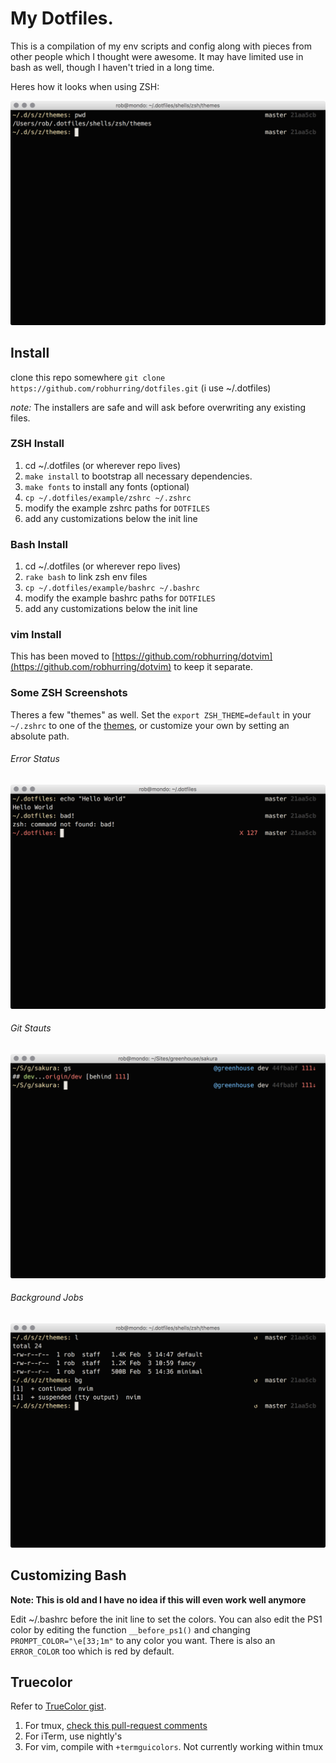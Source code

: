 # My Dotfiles.

This is a compilation of my env scripts and config along with pieces from other people which I thought were awesome. It may have limited use in bash as well, though I haven't tried in a long time.

Heres how it looks when using ZSH:

![nifty short paths](.images/shortpath.png)

## Install

clone this repo somewhere `git clone https://github.com/robhurring/dotfiles.git` (i use ~/.dotfiles)

*note:* The installers are safe and will ask before overwriting any existing files.

### ZSH Install

1. cd ~/.dotfiles (or wherever repo lives)
2. `make install` to bootstrap all necessary dependencies.
3. `make fonts` to install any fonts (optional)
4. `cp ~/.dotfiles/example/zshrc ~/.zshrc`
  1. modify the example zshrc paths for `DOTFILES`
  2. add any customizations below the init line

### Bash Install

1. cd ~/.dotfiles (or wherever repo lives)
2. `rake bash` to link zsh env files
3. `cp ~/.dotfiles/example/bashrc ~/.bashrc`
  1. modify the example bashrc paths for `DOTFILES`
  2. add any customizations below the init line

### vim Install

This has been moved to [https://github.com/robhurring/dotvim](https://github.com/robhurring/dotvim) to keep it separate.

### Some ZSH Screenshots

Theres a few "themes" as well. Set the `export ZSH_THEME=default` in your `~/.zshrc` to one of the [themes](shells/zsh/themes), or customize your own by setting an absolute path.

###### Error Status
![zsh screenshot](.images/errorstatus.png)

###### Git Stauts
![zsh screenshot](.images/gitstatus.png)

###### Background Jobs
![zsh screenshot](.images/bg.png)

## Customizing Bash

**Note: This is old and I have no idea if this will even work well anymore**

Edit ~/.bashrc before the init line to set the colors. You can also edit the PS1 color by editing the function `__before_ps1()`
and changing `PROMPT_COLOR="\e[33;1m"` to any color you want. There is also an `ERROR_COLOR` too which is red by default.

## Truecolor

Refer to [TrueColor gist](https://gist.github.com/XVilka/8346728).

1. For tmux, [check this pull-request comments](https://gist.github.com/zchee/9f6f2ca17acf49e04088#gistcomment-1575548)
1. For iTerm, use nightly's
1. For vim, compile with `+termguicolors`. Not currently working within tmux
